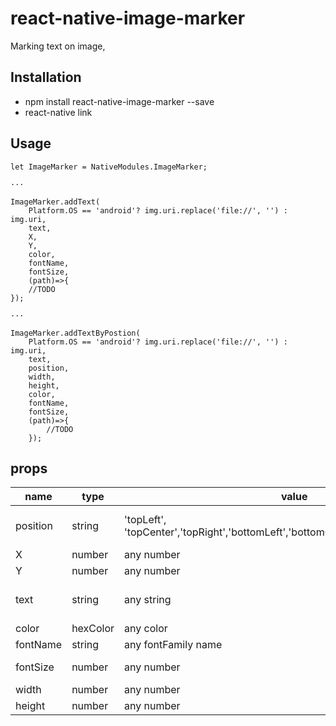 # react-native-image-marker
Marking text on image,

## Installation
* npm install react-native-image-marker --save
* react-native link

## Usage

```
let ImageMarker = NativeModules.ImageMarker;

···

ImageMarker.addText(
    Platform.OS == 'android'? img.uri.replace('file://', '') : img.uri,
    text,
    X,
    Y,
    color,
    fontName,
    fontSize,
    (path)=>{
    //TODO
});

···

ImageMarker.addTextByPostion(
    Platform.OS == 'android'? img.uri.replace('file://', '') : img.uri,
    text,
    position,
    width,
    height,
    color,
    fontName,
    fontSize,
    (path)=>{
        //TODO
    });

```

## props

| name | type | value | description |
| --- | --- | --- | --- |
| position | string | 'topLeft', 'topCenter','topRight','bottomLeft','bottomCenter','bottomRight','center'| text postion enum on image |
| X | number | any number | x |
| Y | number | any number | y |
| text | string | any string | the text you want to mark on |
| color | hexColor | any color | text color |
| fontName | string | any fontFamily name | fontFamily |
| fontSize | number | any number | the text font size |
| width | number | any number | text width |
| height | number | any number | text height |
